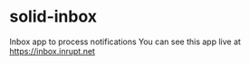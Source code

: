 # solid-inbox
Inbox app to process notifications
You can see this app live at https://inbox.inrupt.net
